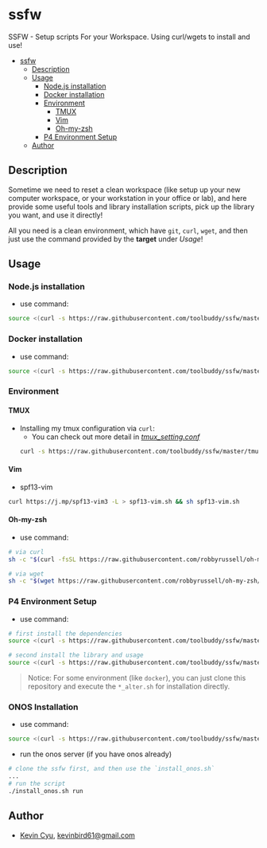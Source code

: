 # ssfw
SSFW - Setup scripts For your Workspace. Using curl/wgets to install and use!

- [ssfw](#ssfw)
    - [Description](#description)
    - [Usage](#usage)
        - [Node.js installation](#nodejs-installation)
        - [Docker installation](#docker-installation)
        - [Environment](#environment)
            - [TMUX](#tmux)
            - [Vim](#vim)
            - [Oh-my-zsh](#oh-my-zsh)
        - [P4 Environment Setup](#p4-environment-setup)
    - [Author](#author)

## Description

Sometime we need to reset a clean workspace (like setup up your new computer workspace, or your workstation in your office or lab), and here provide some useful tools and library installation scripts, pick up the library you want, and use it directly!

All you need is a clean environment, which have `git`, `curl`, `wget`, and then just use the command provided by the **target** under *Usage*!

## Usage 

### Node.js installation

* use command:
```bash
source <(curl -s https://raw.githubusercontent.com/toolbuddy/ssfw/master/install_nodejs.sh)
```

### Docker installation

* use command:
```bash
source <(curl -s https://raw.githubusercontent.com/toolbuddy/ssfw/master/install_docker.sh)
```

### Environment

#### TMUX

* Installing my tmux configuration via `curl`: 
    * You can check out more detail in [*tmux_setting.conf*](tmux_setting.conf)
    ```bash
    curl -s https://raw.githubusercontent.com/toolbuddy/ssfw/master/tmux_setting.conf > ~/.tmux.conf
    ```

#### Vim

* spf13-vim
```bash
curl https://j.mp/spf13-vim3 -L > spf13-vim.sh && sh spf13-vim.sh
```

#### Oh-my-zsh 

* use command:
```sh
# via curl
sh -c "$(curl -fsSL https://raw.githubusercontent.com/robbyrussell/oh-my-zsh/master/tools/install.sh)"

# via wget
sh -c "$(wget https://raw.githubusercontent.com/robbyrussell/oh-my-zsh/master/tools/install.sh -O -)"
```

### P4 Environment Setup

* use command:
```bash
# first install the dependencies
source <(curl -s https://raw.githubusercontent.com/toolbuddy/ssfw/master/root_bootstrap.sh)

# second install the library and usage
source <(curl -s https://raw.githubusercontent.com/toolbuddy/ssfw/master/user_bootstrap.sh)

```

> Notice: 
> For some environment (like `docker`), you can just clone this repository and execute the `*_alter.sh` for installation directly.

### ONOS Installation

* use command:

```bash
source <(curl -s https://raw.githubusercontent.com/toolbuddy/ssfw/master/install_onos.sh)

```

* run the onos server (if you have onos already)
```bash
# clone the ssfw first, and then use the `install_onos.sh`
...
# run the script 
./install_onos.sh run
```


## Author

* [Kevin Cyu](), kevinbird61@gmail.com
